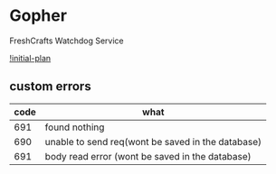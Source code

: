 
# Gopher

FreshCrafts Watchdog Service

[!initial-plan](misc/initial-plan.svg)


## custom errors 
|code|what|
|----|----|
|691|found nothing|
|690|unable to send req(wont be saved in the database)|
|691|body read error (wont be saved in the database)|